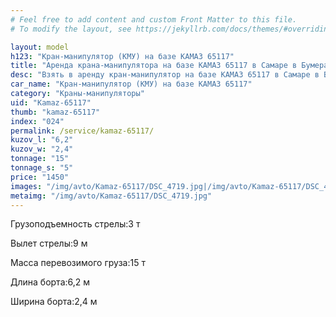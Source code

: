 ```yaml
---
# Feel free to add content and custom Front Matter to this file.
# To modify the layout, see https://jekyllrb.com/docs/themes/#overriding-theme-defaults

layout: model
h123: "Кран-манипулятор (КМУ) на базе КАМАЗ 65117"
title: "Аренда крана-манипулятора на базе КАМАЗ 65117 в Самаре в Бумеранг-АвтоТранс"
desc: "Взять в аренду кран-манипулятор на базе КАМАЗ 65117 в Самаре в Бумеранг-АвтоТранс"
car_name: "Кран-манипулятор (КМУ) на базе КАМАЗ 65117"
category: "Краны-манипуляторы"
uid: "Kamaz-65117"
thumb: "kamaz-65117"
index: "024"
permalink: /service/kamaz-65117/
kuzov_l: "6,2"
kuzov_w: "2,4"
tonnage: "15"
tonnage_s: "5"
price: "1450"
images: "/img/avto/Kamaz-65117/DSC_4719.jpg|/img/avto/Kamaz-65117/DSC_4731.jpg|/img/avto/Kamaz-65117/DSC_4738.jpg"
metaimg: "/img/avto/Kamaz-65117/DSC_4719.jpg"
---
```


<span>Грузоподъемность стрелы:</span><span>3 т</span>

<span>Вылет стрелы:</span><span>9 м</span>

<span>Масса перевозимого груза:</span><span>15 т</span>

<span>Длина борта:</span><span>6,2 м</span>

<span>Ширина борта:</span><span>2,4 м</span>
